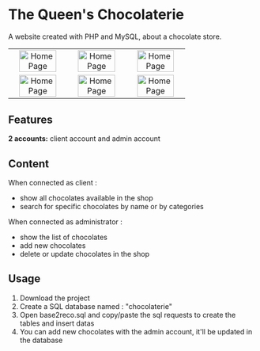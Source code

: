 # The Queen's Chocolaterie
A website created with PHP and MySQL, about a chocolate store.

<table>
  <tr>
    <td align="center">
      <img alt="HomePage" src="https://user-images.githubusercontent.com/70654891/108834136-13c01400-75ce-11eb-96f3-732277abf522.jpg" width="85%">
    </td>
    <td align="center">
      <img alt="HomePage" src="https://user-images.githubusercontent.com/70654891/108834667-bbd5dd00-75ce-11eb-8372-d07db9226684.jpg" width="85%">
    </td>
    <td align="center">
      <img alt="HomePage" src="https://user-images.githubusercontent.com/70654891/108835542-ea07ec80-75cf-11eb-9e09-e9ad232a4ef7.jpg" width="85%">
    </td>
  <tr>
  
  <tr>
    <td align="center">
      <img alt="HomePage" src="https://user-images.githubusercontent.com/70654891/108835618-060b8e00-75d0-11eb-9bb8-dddc69aa6dfd.jpg" width="85%">
    </td>
    <td align="center">
      <img alt="HomePage" src="https://user-images.githubusercontent.com/70654891/108835646-10c62300-75d0-11eb-8d13-318d12f0c7da.jpg" width="85%">
    </td>
    <td align="center">
      <img alt="HomePage" src="https://user-images.githubusercontent.com/70654891/108835674-1c194e80-75d0-11eb-8bd5-7e64d2a14bd1.jpg" width="85%">
    </td>
  <tr>
</table>

## Features
__2 accounts:__ client account and admin account

## Content
When connected as client :

- show all chocolates available in the shop
- search for specific chocolates by name or by categories

When connected as administrator :

- show the list of chocolates
- add new chocolates
- delete or update chocolates in the shop

## Usage

1. Download the project
2. Create a SQL database named : "chocolaterie"
3. Open base2reco.sql and copy/paste the sql requests to create the tables and insert datas
4. You can add new chocolates with the admin account, it'll be updated in the database


